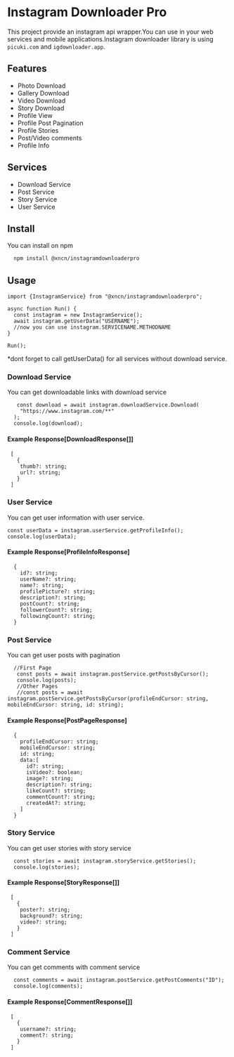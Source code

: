 # Instagram Downloader Pro

This project provide an instagram api wrapper.You can use in your web services and mobile applications.Instagram downloader library is using `picuki.com` and `igdownloader.app`.

## Features

- Photo Download
- Gallery Download
- Video Download
- Story Download
- Profile View
- Profile Post Pagination
- Profile Stories
- Post/Video comments
- Profile Info

## Services

- Download Service
- Post Service
- Story Service
- User Service

## Install

You can install on npm

```bash
  npm install @xncn/instagramdownloaderpro
```

## Usage

```
import {InstagramService} from "@xncn/instagramdownloaderpro";

async function Run() {
  const instagram = new InstagramService();
  await instagram.getUserData("USERNAME");
  //now you can use instagram.SERVICENAME.METHODNAME
}

Run();

```

\*dont forget to call getUserData() for all services without download service.

### Download Service

You can get downloadable links with download service

```
   const download = await instagram.downloadService.Download(
    "https://www.instagram.com/**"
  );
  console.log(download);
```

#### Example Response[DownloadResponse[]]

```
 [
   {
    thumb?: string;
    url?: string;
   }
 ]
```

### User Service

You can get user information with user service.

```
const userData = instagram.userService.getProfileInfo();
console.log(userData);
```

#### Example Response[ProfileInfoResponse]

```
  {
    id?: string;
    userName?: string;
    name?: string;
    profilePicture?: string;
    description?: string;
    postCount?: string;
    followerCount?: string;
    followingCount?: string;
  }
```

### Post Service

You can get user posts with pagination

```
  //First Page
   const posts = await instagram.postService.getPostsByCursor();
   console.log(posts);
   //Other Pages
   //const posts = await instagram.postService.getPostsByCursor(profileEndCursor: string, mobileEndCursor: string, id: string);
```

#### Example Response[PostPageResponse]

```
  {
    profileEndCursor: string;
    mobileEndCursor: string;
    id: string;
    data:[
      id?: string;
      isVideo?: boolean;
      image?: string;
      description?: string;
      likeCount?: string;
      commentCount?: string;
      createdAt?: string;
    ]
  }
```

### Story Service

You can get user stories with story service

```
  const stories = await instagram.storyService.getStories();
  console.log(stories);
```

#### Example Response[StoryResponse[]]

```
 [
   {
    poster?: string;
    background?: string;
    video?: string;
   }
 ]
```

### Comment Service

You can get comments with comment service

```
  const comments = await instagram.postService.getPostComments("ID");
  console.log(comments);
```

#### Example Response[CommentResponse[]]

```
 [
   {
    username?: string;
    comment?: string;
   }
 ]
```
